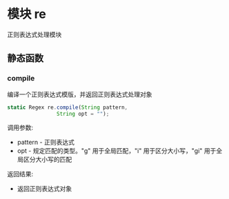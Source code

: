 # 模块 re
正则表达式处理模块

## 静态函数
        
### compile
编译一个正则表达式模版，并返回正则表达式处理对象
```JavaScript
static Regex re.compile(String pattern,
                String opt = "");
```

调用参数:
* pattern - 正则表达式
* opt - 规定匹配的类型。"g" 用于全局匹配，"i" 用于区分大小写，"gi" 用于全局区分大小写的匹配

返回结果:
* 返回正则表达式对象


